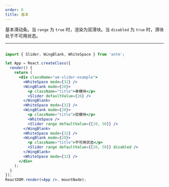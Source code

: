 ```yaml
---
order: 0
title: 基本
---
```



基本滑动条。当 `range` 为 `true` 时，渲染为双滑块。当 `disabled` 为 `true` 时，滑块处于不可用状态。

---


```jsx

import { Slider, WingBlank, WhiteSpace } from 'antm';

let App = React.createClass({
  render() {
    return (
      <div className="am-slider-example">
        <WhiteSpace mode={32} />
        <WingBlank mode={20}>
          <p className="title">单模块</p>
          <Slider defaultValue={26} />
        </WingBlank>
        <WhiteSpace mode={32} />
        <WingBlank mode={20}>
          <p className="title">双模块</p>
          <WhiteSpace />
          <Slider range defaultValue={[20, 50]} />
        </WingBlank>
        <WhiteSpace mode={32} />
        <WingBlank mode={20}>
          <p className="title">不可用状态</p>
          <Slider range defaultValue={[20, 50]} disabled />
        </WingBlank>
        <WhiteSpace mode={32} />
      </div>
    );
  }
});
ReactDOM.render(<App />, mountNode);
```

<style>
.code-box-demo .am-slider {
  margin-bottom: 80px;
}
.code-box-demo .am-slider-example .title {
  margin-bottom: 32px;
}
.code-box-demo .am-slider:last-child {
  margin-bottom: 20px;
}
</style>
